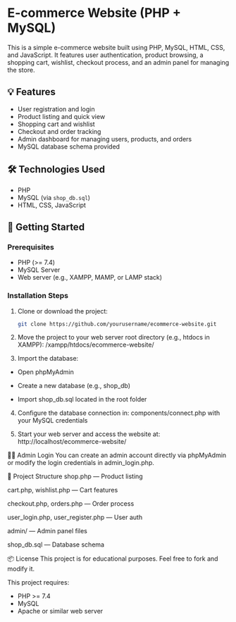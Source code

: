 # E-commerce Website (PHP + MySQL)

This is a simple e-commerce website built using PHP, MySQL, HTML, CSS, and JavaScript. It features user authentication, product browsing, a shopping cart, wishlist, checkout process, and an admin panel for managing the store.

## 💡 Features

- User registration and login
- Product listing and quick view
- Shopping cart and wishlist
- Checkout and order tracking
- Admin dashboard for managing users, products, and orders
- MySQL database schema provided

## 🛠 Technologies Used

- PHP
- MySQL (via `shop_db.sql`)
- HTML, CSS, JavaScript

## 🚀 Getting Started

### Prerequisites

- PHP (>= 7.4)
- MySQL Server
- Web server (e.g., XAMPP, MAMP, or LAMP stack)

### Installation Steps

1. Clone or download the project:

   ```bash
   git clone https://github.com/yourusername/ecommerce-website.git

2. Move the project to your web server root directory (e.g., htdocs in XAMPP): /xampp/htdocs/ecommerce-website/

3. Import the database:

- Open phpMyAdmin

- Create a new database (e.g., shop_db)

- Import shop_db.sql located in the root folder

4. Configure the database connection in: components/connect.php with your MySQL credentials

5. Start your web server and access the website at: http://localhost/ecommerce-website/


🧑‍💼 Admin Login
You can create an admin account directly via phpMyAdmin or modify the login credentials in admin_login.php.


📁 Project Structure
shop.php — Product listing

cart.php, wishlist.php — Cart features

checkout.php, orders.php — Order process

user_login.php, user_register.php — User auth

admin/ — Admin panel files

shop_db.sql — Database schema


📦 License
This project is for educational purposes. Feel free to fork and modify it.

This project requires:

- PHP >= 7.4
- MySQL
- Apache or similar web server